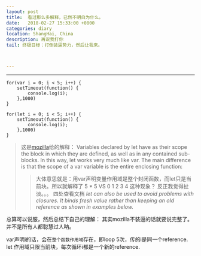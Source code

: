 ```yaml
---
layout: post
title:  看过那么多解释，已然不明白为什么。
date:   2018-02-27 15:33:00 +0800
categories: diary
location: ShangHai, China
description: 再说我打你
tail: 终极目标：打倒装逼势力，然后让我来。 



---
```

---


```
for(var i = 0; i < 5; i++) {
    setTimeout(function() {
        console.log(i);
    },1000)
}
```


```
for(let i = 0; i < 5; i++) {
    setTimeout(function() {
        console.log(i);
    },1000)
}
```

> 这是[mozilla](https://developer.mozilla.org/zh-CN/docs/Web/JavaScript/Reference/Statements/let)给的解释：
  Variables declared by let have as their scope the block in which they are defined, as well as in any contained sub-blocks. In this way, let works very much like var. The main difference is that the scope of a var variable is the entire enclosing function:
  >> 大体意思就是：用var声明变量作用域是整个封闭函数，而let只是当前块。所以就解释了 5 * 5 VS 0 1 2 3 4 这种现象？
  反正我觉得扯淡。。。
  四处查看文档
  *let can also be used to avoid problems with closures. It binds fresh value rather than keeping an old reference as shown in examples below.*

总算可以说服，然后总结下自己的理解：
其实mozilla不装逼的话就要说完整了。并不是所有人都聪慧过人呐。

var声明i的话，会在`整个函数作用域`存在，即loop 5次，传的i是同一个reference.
let 作用域只限当前块，每次循环i都是一个新的reference.